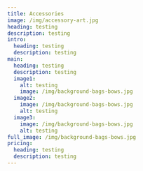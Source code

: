 ```yaml
---
title: Accessories
image: /img/accessory-art.jpg
heading: testing
description: testing
intro:
  heading: testing
  description: testing
main:
  heading: testing
  description: testing
  image1:
    alt: testing
    image: /img/background-bags-bows.jpg
  image2:
    image: /img/background-bags-bows.jpg
    alt: testing
  image3:
    image: /img/background-bags-bows.jpg
    alt: testing
full_image: /img/background-bags-bows.jpg
pricing:
  heading: testing
  description: testing
---
```

